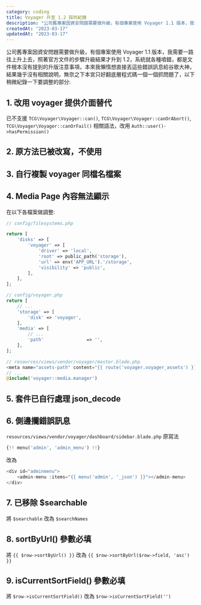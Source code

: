 ```yaml
---
category: coding
title: Voyager 升至 1.2 踩坑紀錄
description: "公司舊專案因資安問題需要做升級，有個專案使用 Voyager 1.1 版本，我需要一路往上升上去"
createdAt: "2023-03-17"
updatedAt: "2023-03-17"
---
```


公司舊專案因資安問題需要做升級，有個專案使用 Voyager 1.1 版本，我需要一路往上升上去，照著官方文件的步驟升級結果才升到 1.2，系統就各種噴錯，都是文件根本沒有提到的升版注意事項，本來我懶惰想直接丟這些錯誤訊息給谷歌大神，結果幾乎沒有相關說明，無奈之下本宮只好翻底層程式碼一個一個抓問題了，以下稍微紀錄一下要調整的部分:

## 1. 改用 voyager 提供介面替代
已不支援 `TCG\Voyager\Voyager::can()`, `TCG\Voyager\Voyager::canOrAbort()`, `TCG\Voyager\Voyager::canOrFail()` 相關語法，改用 `Auth::user()->hasPermission()`

<markdown-img src="articles/record-of-upgrading-voyager-version-to-1.2-1.jpg"></markdown-img>

## 2. 原方法已被改寫，不使用

<markdown-img src="articles/record-of-upgrading-voyager-version-to-1.2-2.jpg"></markdown-img>

## 3. 自行複製 voyager 同檔名檔案

<markdown-img src="articles/record-of-upgrading-voyager-version-to-1.2-3.jpg"></markdown-img>

## 4. Media Page 內容無法顯示
在以下各檔案做調整:
```php
// config/filesystems.php 

return [
    'disks' => [
        'voyager' => [
            'driver' => 'local',
            'root' => public_path('storage'),
            'url' => env('APP_URL').'/storage',
            'visibility' => 'public',
        ],
    ],
];

// config/voyager.php
return [
    // ...
    'storage' => [
        'disk' => 'voyager',
    ],
    'media' => [
        // ...
        'path'                => '',
    ],
];

// resources/views/vendor/voyager/master.blade.php
<meta name="assets-path" content="{{ route('voyager.voyager_assets') }}"/>
// ...
@include('voyager::media.manager')
```

<markdown-img src="articles/record-of-upgrading-voyager-version-to-1.2-4.jpg"></markdown-img>

## 5. 套件已自行處理 json_decode

<markdown-img src="articles/record-of-upgrading-voyager-version-to-1.2-5.jpg"></markdown-img>

## 6. 側邊攔錯誤訊息
`resources/views/vendor/voyager/dashboard/sidebar.blade.php`
原寫法
```php
{!! menu('admin', 'admin_menu') !!}
```
改為
```php
<div id="adminmenu">
    <admin-menu :items="{{ menu('admin', '_json') }}"></admin-menu>
</div>
```

<markdown-img src="articles/record-of-upgrading-voyager-version-to-1.2-6.jpg"></markdown-img>

## 7. 已移除 $searchable
將 `$searchable` 改為 `$searchNames`

<markdown-img src="articles/record-of-upgrading-voyager-version-to-1.2-7.jpg"></markdown-img>

## 8. sortByUrl() 參數必填
將 `{{ $row->sortByUrl() }}` 改為 `{{ $row->sortByUrl($row->field, 'asc') }}`

<markdown-img src="articles/record-of-upgrading-voyager-version-to-1.2-8.jpg"></markdown-img>

## 9. isCurrentSortField() 參數必填
將 `$row->isCurrentSortField()` 改為 `$row->isCurrentSortField('')`

<markdown-img src="articles/record-of-upgrading-voyager-version-to-1.2-9.jpg"></markdown-img>
